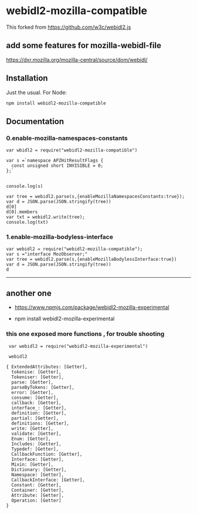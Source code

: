# webidl2-mozilla-compatible

This forked from https://github.com/w3c/webidl2.js

## add some features for  mozilla-webidl-file

https://dxr.mozilla.org/mozilla-central/source/dom/webidl/


## Installation

Just the usual. For Node:

```Bash
npm install webidl2-mozilla-compatible
```

## Documentation

### 0.enable-mozilla-namespaces-constants

    var wbidl2 = require("webidl2-mozilla-compatible")
    
    var s =`namespace APZHitResultFlags {
      const unsigned short INVISIBLE = 0;
    };`
    
    
    console.log(s)
    
    var tree = webidl2.parse(s,{enableMozillaNamespacesConstants:true});
    var d = JSON.parse(JSON.stringify(tree))
    d[0]
    d[0].members
    var txt = webidl2.write(tree);
    console.log(txt)

### 1.enable-mozilla-bodyless-interface

    var webidl2 = require("webidl2-mozilla-compatible");
    var s ="interface MozObserver;"
    var tree = webidl2.parse(s,{enableMozillaBodylessInterface:true})
    var d = JSON.parse(JSON.stringify(tree))
    d


------------------------------------------------------------------------------------------------

## another one

- https://www.npmjs.com/package/webidl2-mozilla-experimental

- npm install webidl2-mozilla-experimental

### this one exposed more functions , for trouble shooting

     var webidl2 = require("webidl2-mozilla-experimental")
     
     webidl2
     
    { ExtendedAttributes: [Getter],
      tokenise: [Getter],
      Tokeniser: [Getter],
      parse: [Getter],
      parseByTokens: [Getter],
      error: [Getter],
      consume: [Getter],
      callback: [Getter],
      interface_: [Getter],
      definition: [Getter],
      partial: [Getter],
      definitions: [Getter],
      write: [Getter],
      validate: [Getter],
      Enum: [Getter],
      Includes: [Getter],
      Typedef: [Getter],
      CallbackFunction: [Getter],
      Interface: [Getter],
      Mixin: [Getter],
      Dictionary: [Getter],
      Namespace: [Getter],
      CallbackInterface: [Getter],
      Constant: [Getter],
      Container: [Getter],
      Attribute: [Getter],
      Operation: [Getter] 
    }
